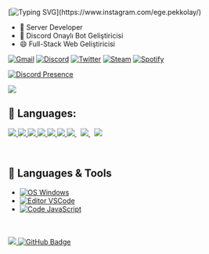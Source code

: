 [![Typing SVG](https://readme-typing-svg.herokuapp.com?color=ba60ff&lines=My+Profile.)](https://www.instagram.com/ege.pekkolay/)


- 🔭 Server Developer
- 🌱 Discord Onaylı Bot Geliştiricisi
- 😄 Full-Stack Web Geliştiricisi


[![Gmail](https://img.shields.io/badge/Gmail-D14836?style=for-the-badge&logo=gmail&logoColor=white)](egzzzzzz1@gmail.com)
[![Discord](https://img.shields.io/badge/Discord-7289DA?style=for-the-badge&logo=discord&logoColor=white)](https://discord.gg/KD2cSKpyWU)
[![Twitter](https://img.shields.io/badge/Twitter-1DA1F2?style=for-the-badge&logo=twitter&logoColor=white)](https://twitter.com)
[![Steam](https://img.shields.io/badge/Instagram-000000?style=for-the-badge&logo=instagram&logoColor=white)](https://www.instagram.com/egepekl_/)
[![Spotify](https://img.shields.io/badge/Spotify-1ED760?&style=for-the-badge&logo=spotify&logoColor=white)](https://open.spotify.com/user/eqgag5ro1qrvvijyqot5h08f4)



[![Discord Presence](https://lanyard-profile-readme.vercel.app/api/753897271451451433?theme=dark&bg=18191c&animated=false&hideDiscrim=true&borderRadius=30px)](https://discord.com/users/753897271451451433)

<img src="https://github-readme-stats.vercel.app/api?username=pekkolayege&&show_icons=true&title_color=ffffff&icon_color=bb2acf&text_color=daf7dc&bg_color=151515">


## 🚀 Languages:

<p align="left"> 
    <a href="https://spring.io/projects/spring-boot" target="_blank"> <img src="https://img.icons8.com/dusk/48/000000/php-logo.png"/> </a> 
    <a href="https://developer.mozilla.org/en-US/docs/Web/JavaScript" target="_blank"> <img src="https://img.icons8.com/color/48/000000/javascript.png"/> </a> 
    <a href="https://www.w3.org/html/" target="_blank"> <img src="https://img.icons8.com/color/48/000000/html-5.png"/> </a> 
    <a href="https://www.w3schools.com/css/" target="_blank"> <img src="https://img.icons8.com/color/48/000000/css3.png"/> </a> 
    <a href="https://getbootstrap.com" target="_blank"> <img src="https://img.icons8.com/color/48/000000/bootstrap.png"/> </a> 
    <a href="https://www.python.org" target="_blank"> <img src="https://img.icons8.com/color/48/000000/python.png"/> </a> 
    <a style="padding-right:8px;" href="https://nodejs.org" target="_blank"> <img src="https://img.icons8.com/color/48/000000/nodejs.png"/> </a> 
    <a style="padding-right:8px;" href="https://www.mysql.com/" target="_blank"> <img src="https://img.icons8.com/fluent/50/000000/mysql-logo.png"/> </a>
    <a styke"padding-right:8px;"  href"" target="_blank"> <img src="https://img.icons8.com/color/48/000000/c-plus-plus-logo.png"/> </a>
</p>

<!-- [![React Badge](https://img.shields.io/badge/-React-61DBFB?style=for-the-badge&labelColor=black&logo=react&logoColor=61DBFB)](#)  [![Javascript Badge](https://img.shields.io/badge/-Javascript-F0DB4F?style=for-the-badge&labelColor=black&logo=javascript&logoColor=F0DB4F)](#) [![Typescript Badge](https://img.shields.io/badge/-Typescript-007acc?style=for-the-badge&labelColor=black&logo=typescript&logoColor=007acc)](#) [![Nodejs Badge](https://img.shields.io/badge/-Nodejs-3C873A?style=for-the-badge&labelColor=black&logo=node.js&logoColor=3C873A)](#) [![GraphQL Badge](https://img.shields.io/badge/-GraphQl-e535ab?style=for-the-badge&labelColor=black&logo=node.js&logoColor=e535ab)](#) -->
<br/>


## 🔧 Languages & Tools

- [![OS Windows](https://img.shields.io/badge/OS-Windows-0078D6?style=flat-square&logo=windows&logoColor=blue)](https://www.microsoft.com/windows)
- [![Editor VSCode](https://img.shields.io/badge/Editor-Visual%20Studio%20Code-%230078d7?style=flat-square&logo=visual-studio-code&logoColor=%230078d7)](https://code.visualstudio.com/)
- [![Code JavaScript](https://img.shields.io/badge/Code-JavaScript-%23323330?style=flat-square&logo=javascript&logoColor=%23F7DF1E)](https://www.javascript.com/)



<br/>
<br/>




<a href="https://github.com/Meghna-DAS/github-profile-views-counter">
    <img src="https://komarev.com/ghpvc/?username=pekkolayege">
</a>
<a href=""><img src="https://img.shields.io/github/followers/pekkolayege?label=Followers&style=social" alt="GitHub Badge"></a>
